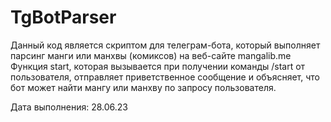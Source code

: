 # TgBotParser

Данный код является скриптом для телеграм-бота, который выполняет парсинг манги или манхвы (комиксов) на веб-сайте mangalib.me
Функция start, которая вызывается при получении команды /start от пользователя, отправляет приветственное сообщение и объясняет, что бот может найти мангу или манхву по запросу пользователя.

Дата выполнения: 28.06.23
